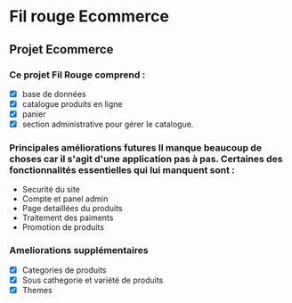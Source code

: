 # Fil rouge Ecommerce

## Projet Ecommerce 


### Ce projet Fil Rouge comprend :

- [x] base de données
- [x] catalogue produits en ligne
- [x] panier
- [x] section administrative pour gérer le catalogue.

### Principales améliorations futures Il manque beaucoup de choses car il s'agit d'une application pas à pas. Certaines des fonctionnalités essentielles qui lui manquent sont :

- Securité du site
- Compte et panel admin
- Page detaillées du produits
- Traitement des paiments
- Promotion de produits

### Ameliorations supplémentaires

- [x] Categories de produits
- [x] Sous cathegorie et variété de produits
- [x] Themes
